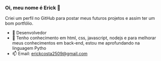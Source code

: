 ### Oi, meu nome é Erick 👋

Criei um perfil no GitHub para postar meus futuros projetos e assim ter um bom portfólio.

- 🔭 Desenvolvedor
- 🌱 Tenho conhecimento em html, css, javascript, nodejs e para melhorar meus conhecimentos em back-end, estou me aprofundando na linguagem Pytho
- 📫 Email: erickcosta2509@gmail.com
